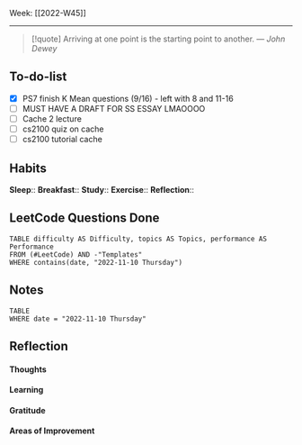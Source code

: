Week: [[2022-W45]]
- - -
>[!quote]
> Arriving at one point is the starting point to another.
> — <cite>John Dewey</cite>

## To-do-list
- [x] PS7 finish K Mean questions (9/16) - left with 8 and 11-16
- [ ] MUST HAVE A DRAFT FOR SS ESSAY LMAOOOO
- [ ] Cache 2 lecture
- [ ] cs2100 quiz on cache
- [ ] cs2100 tutorial  cache

## Habits
**Sleep**:: 
**Breakfast**::
**Study**:: 
**Exercise**:: 
**Reflection**:: 

## LeetCode Questions Done
```dataview
TABLE difficulty AS Difficulty, topics AS Topics, performance AS Performance
FROM (#LeetCode) AND -"Templates"
WHERE contains(date, "2022-11-10 Thursday") 
```

## Notes
```dataview
TABLE
WHERE date = "2022-11-10 Thursday"
```

## Reflection
#### Thoughts 
#### Learning 
#### Gratitude
#### Areas of Improvement